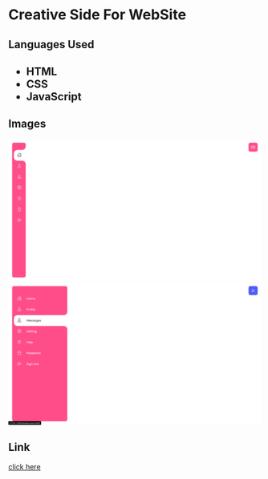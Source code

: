 <h1>Creative Side For WebSite</h1>
<h2>Languages Used<h2>
  <ul>
    <li>HTML</li>
    <li>CSS</li>
    <li>JavaScript</li>
  </ul>
  <h2>Images</h2>
  <img src="./images/Screenshot (418).png"/>
  <img src="./images/Screenshot (419).png"/>
  <h2>Link</h2>
  <a href="">click here</a>
